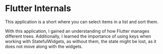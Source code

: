 # Flutter Internals

This application is a short where you can select items in a list and sort them.

With this application, I gained an understanding of how Flutter manages different trees. Additionally, I learned the importance of using keys when working with StatefulWidgets, as without them, the state might be lost, as it does not move along with the widgets. 
